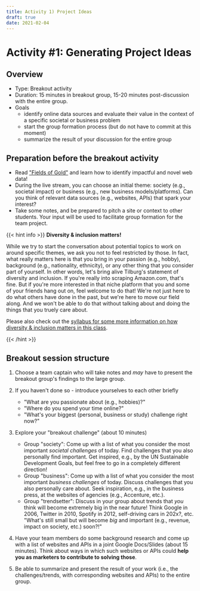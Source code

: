 ```yaml
---
title: Activity 1) Project Ideas
draft: true
date: 2021-02-04
---
```


# Activity #1: Generating Project Ideas

## Overview
- Type: Breakout activity
- Duration: 15 minutes in breakout group, 15-20 minutes post-discussion with the entire group.
- Goals
  - identify online data sources and evaluate their value in the context of a specific societal or business problem
  - start the group formation process (but do not have to commit at this moment)
  - summarize the result of your discussion for the entire group

## Preparation before the breakout activity

- Read ["Fields of Gold"](https://doi.org/10.1177%2F00222429221100750) and learn how to identify impactful and novel web data!
- During the live stream, you can choose an initial theme: society (e.g., societal impact) or business (e.g., new business models/platforms). Can you think of relevant data sources (e.g., websites, APIs) that spark your interest?
- Take some notes, and be prepared to pitch a site or context to other students. Your input will be used to facilitate group formation for the team project.

{{< hint info >}}
__Diversity & inclusion matters!__

While we try to start the conversation about potential topics to work on around specific themes, we ask you not to feel restricted by those. In fact, what really matters here is that you bring in your passion (e.g., hobby), background (e.g., nationality, ethnicity), or any other thing that you consider part of yourself. In other words, let's bring alive Tilburg's statement of diversity and inclusion. If you're really into scraping Amazon.com, that's fine. But if you're more interested in that niche platform that you and some of your friends hang out on, feel welcome to do that! We're not just here to do what others have done in the past, but we're here to move our field along. And we won't be able to do that without talking about and doing the things that you truely care about.

Please also check out the [syllabus for some more information on how diversity & inclusion matters in this class](../../../course/syllabus).


{{< /hint >}}


## Breakout session structure

1. Choose a team captain who will take notes and *may* have to present the breakout group's findings to the large group.

2. If you haven't done so - introduce yourselves to each other briefly
    - "What are you passionate about (e.g., hobbies)?"
    - "Where do you spend your time online?"
    - "What's your biggest (personal, business or study) challenge right now?"

3. Explore your "breakout challenge" (about 10 minutes)
    - Group "society": Come up with a list of what you consider the most important *societal challenges* of today. Find challenges that you also personally find important. Get inspired, e.g., by the UN Sustainable Development Goals, but feel free to go in a completely different direction!
    - Group "business": Come up with a list of what you consider the most important *business challenges* of today. Discuss challenges that you also personally care about. Seek inspiration, e.g., in the business press, at the websites of agencies (e.g., Accenture, etc.).
    - Group "trendsetter": Discuss in your group about trends that *you* think will become extremely big in the near future! Think Google in 2006, Twitter in 2010, Spotify in 2012, self-driving cars in 202x?, etc. "What's still small but will become *big* and important (e.g., revenue, impact on society, etc.) soon?!"

4. Have your team members do some background research and come up with a list of websites and APIs in a joint Google Docs/Slides (about 15 minutes). Think about ways in which such websites or APIs could __help you as marketers to contribute to solving those__.

5. Be able to summarize and present the result of your work (i.e., the challenges/trends, with corresponding websites and APIs) to the entire group.
